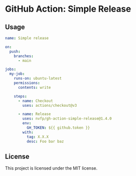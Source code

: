 # GitHub Action: Simple Release


## Usage

```yml
name: Simple release

on:
  push:
    branches:
      - main

jobs:
  my-job:
    runs-on: ubuntu-latest
    permissions:
      contents: write

    steps:
      - name: Checkout
        uses: actions/checkout@v3

      - name: Release
        uses: nvfp/gh-action-simple-release@1.4.0
        env:
          GH_TOKEN: ${{ github.token }}
        with:
          tag: X.X.X
          desc: Foo bar baz
```


## License

This project is licensed under the MIT license.

